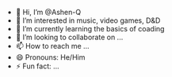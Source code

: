 - 👋 Hi, I’m @Ashen-Q
- 👀 I’m interested in music, video games, D&D
- 🌱 I’m currently learning the basics of coading
- 💞️ I’m looking to collaborate on ...
- 📫 How to reach me ...
- 😄 Pronouns: He/Him
- ⚡ Fun fact: ...

<!---
Ashen-Q/Ashen-Q is a ✨ special ✨ repository because its `README.md` (this file) appears on your GitHub profile.
You can click the Preview link to take a look at your changes.
--->
